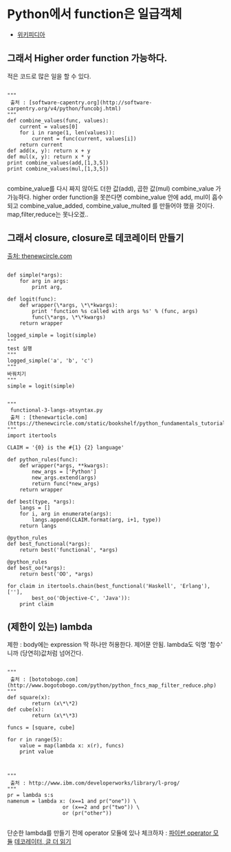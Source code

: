 # Python에서 function은 일급객체
 - [위키피디아](http://en.wikipedia.org/wiki/First-class_function#Language_support "표 제공")

## 그래서 Higher order function 가능하다.
 적은 코드로 많은 일을 할 수 있다.
 <pre><code>
"""
 출처 : [software-capentry.org](http://software-carpentry.org/v4/python/funcobj.html)
"""
def combine_values(func, values):
    current = values[0]
    for i in range(1, len(values)):
        current = func(current, values[i])
    return current
def add(x, y): return x + y
def mul(x, y): return x * y
print combine_values(add,[1,3,5])
print combine_values(mul,[1,3,5])
 </code></pre>
 combine\_value를 다시 짜지 않아도 더한 값(add), 곱한 값(mul) combine_value 가 가능하다. 
 higher order function을 못쓴다면 combine\_value 안에 add, mul이 흡수되고 combine\_value\_added, combine\_value\_multed 를 만들어야 했을 것이다.
 map,filter,reduce는 못나오겠..

## 그래서 closure, closure로 데코레이터 만들기
 [출처: thenewcircle.com](https://thenewcircle.com/static/bookshelf/python_fundamentals_tutorial/functional_programming.html)
 <pre><code>
def simple(*args):
    for arg in args:
        print arg,

def logit(func):
    def wrapper(\*args, \*\*kwargs):
        print 'function %s called with args %s' % (func, args)
        func(\*args, \*\*kwargs)
    return wrapper

logged_simple = logit(simple)
"""
test 실행
"""
logged_simple('a', 'b', 'c')
"""
바꿔치기
"""
simple = logit(simple)
</code></pre>

<pre><code>
"""
 functional-3-langs-atsyntax.py
 출처 : [thenewarticle.com](https://thenewcircle.com/static/bookshelf/python_fundamentals_tutorial/functional_programming.html)
"""
import itertools

CLAIM = '{0} is the #{1} {2} language'

def python_rules(func):
    def wrapper(*args, **kwargs):
        new_args = ['Python']
        new_args.extend(args)
        return func(*new_args)
    return wrapper

def best(type, *args):
    langs = []
    for i, arg in enumerate(args):
        langs.append(CLAIM.format(arg, i+1, type))
    return langs

@python_rules
def best_functional(*args):
    return best('functional', *args)

@python_rules
def best_oo(*args):
    return best('OO', *args)

for claim in itertools.chain(best_functional('Haskell', 'Erlang'), [''],
        best_oo('Objective-C', 'Java')):
    print claim
</code></pre>


## (제한이 있는) lambda
 제한 : body에는 expression 딱 하나만 허용한다. 제어문 안됨.
 lambda도 익명 '함수' 니까 (당연히)값처럼 넘어간다.
 <pre><code>
"""
 출처 : [bototobogo.com](http://www.bogotobogo.com/python/python_fncs_map_filter_reduce.php)
"""
def square(x):
        return (x\*\*2)
def cube(x):
        return (x\*\*3)

funcs = [square, cube]

for r in range(5):
    value = map(lambda x: x(r), funcs)
    print value
 </code></pre>

 <pre><code>
"""
 출처 : http://www.ibm.com/developerworks/library/l-prog/
"""
pr = lambda s:s
namenum = lambda x: (x==1 and pr("one")) \
                  or (x==2 and pr("two")) \
                  or (pr("other"))
 </code></pre>
 단순한 lambda를 만들기 전에 operator 모듈에 있나 체크하자 : [파이썬 operator 모듈](https://docs.python.org/2/library/operator.html#module-operator)
 [데코레이터, 글 더 읽기](http://www.artima.com/weblogs/viewpost.jsp?thread=240808)
